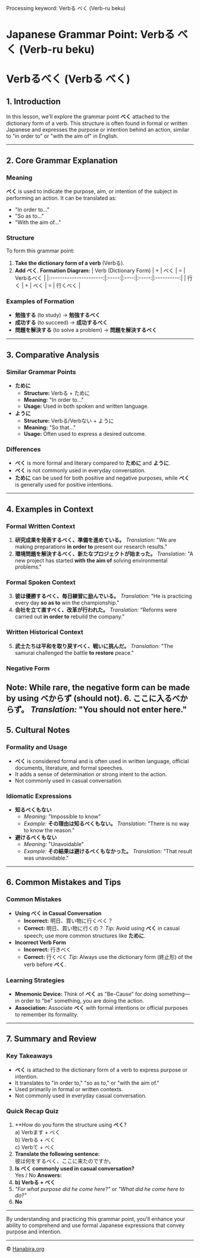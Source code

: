 Processing keyword: Verbる べく (Verb-ru beku)
# Japanese Grammar Point: Verbる べく (Verb-ru beku)
# Verbるべく (Verbる べく)
## 1. Introduction
In this lesson, we'll explore the grammar point **べく** attached to the dictionary form of a verb. This structure is often found in formal or written Japanese and expresses the purpose or intention behind an action, similar to "in order to" or "with the aim of" in English.

---
## 2. Core Grammar Explanation
### Meaning
**べく** is used to indicate the purpose, aim, or intention of the subject in performing an action. It can be translated as:
- "In order to..."
- "So as to..."
- "With the aim of..."
### Structure
To form this grammar point:
1. **Take the dictionary form of a verb** (Verbる).
2. **Add べく**.
**Formation Diagram:**
| Verb (Dictionary Form) |   +   | べく |   =   | Verbるべく |
|:----------------------:|:-----:|:----:|:-----:|:----------:|
|         行く           |   +   | べく |   =   |  行くべく  |
### Examples of Formation
- **勉強する** (to study) → **勉強するべく**
- **成功する** (to succeed) → **成功するべく**
- **問題を解決する** (to solve a problem) → **問題を解決するべく**
---
## 3. Comparative Analysis
### Similar Grammar Points
- **ために**
  - **Structure:** Verbる + ために
  - **Meaning:** "In order to..."
  - **Usage:** Used in both spoken and written language.
- **ように**
  - **Structure:** Verbる/Verbない + ように
  - **Meaning:** "So that..."
  - **Usage:** Often used to express a desired outcome.
### Differences
- **べく** is more formal and literary compared to **ために** and **ように**.
- **べく** is not commonly used in everyday conversation.
- **ために** can be used for both positive and negative purposes, while **べく** is generally used for positive intentions.
---
## 4. Examples in Context
### Formal Written Context
1. **研究成果を発表するべく、準備を進めている。**
   *Translation:* "We are making preparations **in order to** present our research results."
2. **環境問題を解決するべく、新たなプロジェクトが始まった。**
   *Translation:* "A new project has started **with the aim of** solving environmental problems."
### Formal Spoken Context
3. **彼は優勝するべく、毎日練習に励んでいる。**
   *Translation:* "He is practicing every day **so as to** win the championship."
4. **会社を立て直すべく、改革が行われた。**
   *Translation:* "Reforms were carried out **in order to** rebuild the company."
### Written Historical Context
5. **武士たちは平和を取り戻すべく、戦いに挑んだ。**
   *Translation:* "The samurai challenged the battle **to restore** peace."
### Negative Form
**Note:** While rare, the negative form can be made by using **べからず** (should not).
6. **ここに入るべからず。**
   *Translation:* "You should not enter here."
---
## 5. Cultural Notes
### Formality and Usage
- **べく** is considered formal and is often used in written language, official documents, literature, and formal speeches.
- It adds a sense of determination or strong intent to the action.
- Not commonly used in casual conversation.
### Idiomatic Expressions
- **知るべくもない**
  - *Meaning:* "Impossible to know"
  - *Example:* **その理由は知るべくもない。**
    *Translation:* "There is no way to know the reason."
- **避けるべくもない**
  - *Meaning:* "Unavoidable"
  - *Example:* **その結果は避けるべくもなかった。**
    *Translation:* "That result was unavoidable."
---
## 6. Common Mistakes and Tips
### Common Mistakes
- **Using べく in Casual Conversation**
  - **Incorrect:** 明日、買い物に行くべく？
  - **Correct:** 明日、買い物に行くの？
  *Tip:* Avoid using **べく** in casual speech; use more common structures like **ために**.
- **Incorrect Verb Form**
  - **Incorrect:** 行きべく
  - **Correct:** 行くべく
  *Tip:* Always use the dictionary form (終止形) of the verb before **べく**.
### Learning Strategies
- **Mnemonic Device:**
  Think of **べく** as "Be-Cause" for doing something—in order to "be" something, you are doing the action.
- **Association:**
  Associate **べく** with formal intentions or official purposes to remember its formality.
---
## 7. Summary and Review
### Key Takeaways
- **べく** is attached to the dictionary form of a verb to express purpose or intention.
- It translates to "in order to," "so as to," or "with the aim of."
- Used primarily in formal or written contexts.
- Not commonly used in everyday casual conversation.
### Quick Recap Quiz
1. **How do you form the structure using **べく**?  
   a) Verbます + べく  
   b) Verbる + べく  
   c) Verbて + べく
2. **Translate the following sentence:**  
   彼は何をするべく、ここに来たのですか。
3. **Is **べく** commonly used in casual conversation?**  
   Yes / No
**Answers:**
1. **b) Verbる + べく**
2. *"For what purpose did he come here?"* or *"What did he come here to do?"*
3. **No**
---
By understanding and practicing this grammar point, you'll enhance your ability to comprehend and use formal Japanese expressions that convey purpose and intention.


---

© [Hanabira.org](https://hanabira.org)
